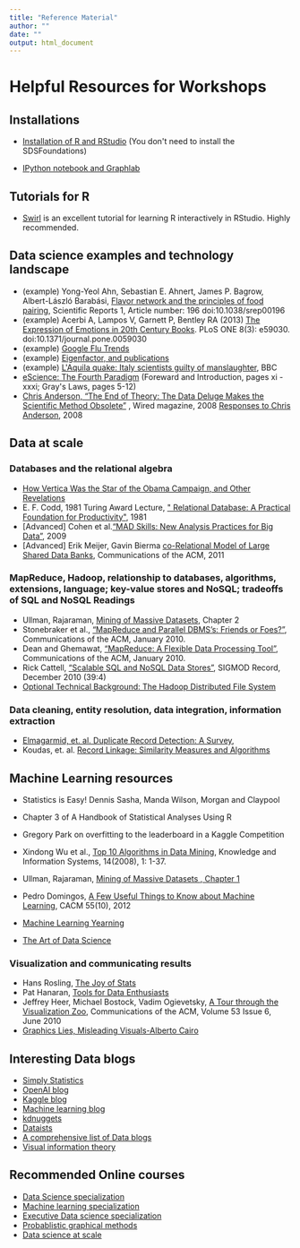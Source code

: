 ```yaml
---
title: "Reference Material"
author: ""
date: ""
output: html_document
---
```




# Helpful Resources for Workshops

## Installations

* [Installation of R and RStudio](https://courses.edx.org/courses/UTAustinX/UT.7.01x/3T2014/56c5437b88fa43cf828bff5371c6a924/) (You don't need to install the SDSFoundations)

* [IPython notebook and Graphlab](https://turi.com/download/academic.html)

## Tutorials for R

* [Swirl](http://swirlstats.com/students.html) is an excellent tutorial for learning R interactively in RStudio. Highly recommended. 

## Data science examples and technology landscape

* (example) Yong-Yeol Ahn, Sebastian E. Ahnert, James P. Bagrow, Albert-László Barabási, [Flavor network and the principles of food pairing](http://www.nature.com/srep/2011/111215/srep00196/full/srep00196.html), Scientific Reports 1, Article number: 196 doi:10.1038/srep00196
* (example) Acerbi A, Lampos V, Garnett P, Bentley RA (2013) [The Expression of Emotions in 20th Century Books](http://www.plosone.org/article/info:doi/10.1371/journal.pone.0059030). PLoS ONE 8(3): e59030. doi:10.1371/journal.pone.0059030
* (example) [Google Flu Trends](https://www.google.org/flutrends/about/#US)
* (example) [Eigenfactor, and publications](http://www.eigenfactor.org/)
* (example) [L'Aquila quake: Italy scientists guilty of manslaughter](http://www.bbc.co.uk/news/world-europe-20025626), BBC
* [eScience: The Fourth Paradigm](http://research.microsoft.com/en-us/collaboration/fourthparadigm/) (Foreward and Introduction, pages xi - xxxi; Gray's Laws, pages 5-12)
* [Chris Anderson, “The End of Theory: The Data Deluge Makes the Scientific Method Obsolete”](https://www.wired.com/2008/06/pb-theory/) , Wired magazine, 2008
[Responses to Chris Anderson](https://www.edge.org/discourse/the_end_of_theory.html), 2008


## Data at scale

### Databases and the relational algebra


* [How Vertica Was the Star of the Obama Campaign, and Other Revelations](http://citoresearch.com/data-science/how-vertica-was-star-obama-campaign-and-other-revelations)
* E. F. Codd, 1981 Turing Award Lecture, [" Relational Database: A Practical Foundation for Productivity"](http://amturing.acm.org/award_winners/codd_1000892.cfm), 1981 
* [Advanced] Cohen et al.[“MAD Skills: New Analysis Practices for Big Data”](http://db.cs.berkeley.edu/papers/vldb09-madskills.pdf), 2009
* [Advanced] Erik Meijer, Gavin Bierma [co-Relational Model of Large Shared Data Banks](http://queue.acm.org/detail.cfm?id=1961297), Communications of the ACM, 2011

### MapReduce, Hadoop, relationship to databases, algorithms, extensions, language; key-value stores and NoSQL; tradeoffs of SQL and NoSQL Readings


* Ullman, Rajaraman, [Mining of Massive Datasets](http://infolab.stanford.edu/~ullman/mmds.html), Chapter 2
* Stonebraker et al., [“MapReduce and Parallel DBMS’s: Friends or Foes?”](http://database.cs.brown.edu/papers/stonebraker-cacm2010.pdf), Communications of the ACM, January 2010.
* Dean and Ghemawat, [“MapReduce: A Flexible Data Processing Tool”](http://cacm.acm.org/magazines/2010/1/55744-mapreduce-a-flexible-data-processing-tool/fulltext), Communications of the ACM, January 2010.
* Rick Cattell, [“Scalable SQL and NoSQL Data Stores”](https://sigmodrecord.org/publications/sigmodRecord/1012/pdfs/04.surveys.cattell.pdf), SIGMOD Record, December 2010 (39:4)
* [Optional Technical Background: The Hadoop Distributed File System](http://developer.yahoo.com/hadoop/tutorial/module2.html)

### Data cleaning, entity resolution, data integration, information extraction
* [Elmagarmid, et. al. Duplicate Record Detection: A Survey](https://www.cs.purdue.edu/homes/ake/pub/survey2.pdf),
* Koudas, et. al. [Record Linkage: Similarity Measures and Algorithms](http://disi.unitn.it/~p2p/RelatedWork/Matching/aj_recordLinkage_06.pdf)


## Machine Learning resources

* Statistics is Easy! Dennis Sasha, Manda Wilson, Morgan and Claypool
* Chapter 3 of A Handbook of Statistical Analyses Using R
* Gregory Park on overfitting to the leaderboard in a Kaggle Competition
* Xindong Wu et al., [Top 10 Algorithms in Data Mining](http://www.cs.uvm.edu/~icdm/algorithms/index.shtml), Knowledge and Information Systems, 14(2008), 1: 1-37. 
* Ullman, Rajaraman, [Mining of Massive Datasets , Chapter 1](http://infolab.stanford.edu/~ullman/mmds/book.pdf)
* Pedro Domingos, [A Few Useful Things to Know about Machine Learning](http://homes.cs.washington.edu/~pedrod/papers/cacm12.pdf), CACM 55(10), 2012
* [Machine Learning Yearning](http://www.mlyearning.org)

* [The Art of Data Science](https://leanpub.com/artofdatascience)

### Visualization and communicating results

* Hans Rosling, [The Joy of Stats](https://www.gapminder.org/videos/the-joy-of-stats/) 
* Pat Hanaran, [Tools for Data Enthusiasts](https://vimeo.com/50723101)
* Jeffrey Heer, Michael Bostock, Vadim Ogievetsky, [A Tour through the Visualization Zoo](http://queue.acm.org/detail.cfm?id=1805128), Communications of the ACM, Volume 53 Issue 6, June 2010
* [Graphics Lies, Misleading Visuals-Alberto Cairo](http://infovis.fh-potsdam.de/readings/Cairo2015.pdf)


## Interesting Data blogs

* [Simply Statistics](http://simplystatistics.org/)
* [OpenAI blog](https://openai.com/blog/)
* [Kaggle blog](http://blog.kaggle.com/)
* [Machine learning blog](http://hunch.net/)
* [kdnuggets](http://www.kdnuggets.com/)
* [Dataists](http://www.dataists.com/)
* [A comprehensive list of Data blogs](http://www.cs.waikato.ac.nz/~bernhard/good-machine-learning-blogs.html)
* [Visual information theory](http://colah.github.io/posts/2015-09-Visual-Information/)

## Recommended Online courses

* [Data Science specialization](https://www.coursera.org/specializations/jhu-data-science)
* [Machine learning specialization](https://www.coursera.org/specializations/machine-learning)
* [Executive Data science specialization](https://www.coursera.org/specializations/executive-data-science)
* [Probablistic graphical methods](https://www.coursera.org/specializations/probabilistic-graphical-models)
* [Data science at scale](https://www.coursera.org/specializations/data-science)

